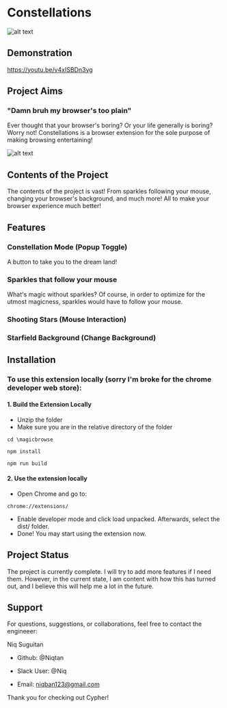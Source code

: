 # Constellations

![alt text](public/image.png)

## Demonstration
https://youtu.be/v4xISBDn3yg

## Project Aims

### "Damn bruh my browser's too plain"

Ever thought that your browser's boring? Or your life generally is boring? Worry not! Constellations is a browser extension for the sole purpose of making browsing entertaining!



![alt text](public/image-1.png)


## Contents of the Project

The contents of the project is vast! From sparkles following your mouse, changing your browser's background, and much more! All to make your browser experience much better!

## Features

### Constellation Mode (Popup Toggle)

A button to take you to the dream land!

### Sparkles that follow your mouse 

What's magic without sparkles? Of course, in order to optimize for the utmost magicness, sparkles would have to follow your mouse.

### Shooting Stars (Mouse Interaction)

### Starfield Background (Change Background)


## Installation

### To use this extension locally (sorry I'm broke for the chrome developer web store):

#### 1. Build the Extension Locally 
- Unzip the folder
- Make sure you are in the relative directory of the folder

```
cd \magicbrowse
```

```
npm install
```

```
npm run build
```

#### 2. Use the extension locally
- Open Chrome and go to:
```
chrome://extensions/
```

- Enable developer mode and click load unpacked. Afterwards, select the dist/ folder.
- Done! You may start using the extension now.

## Project Status
The project is currently complete. I will try to add more features if I need them. However, in the current state, I am content with how this has turned out, and I believe this will help me a lot in the future.

## Support

For questions, suggestions, or collaborations, feel free to contact the engineeer:

Niq Suguitan

- Github: @Niqtan

- Slack User: @Niq

- Email: niqban123@gmail.com

Thank you for checking out Cypher!